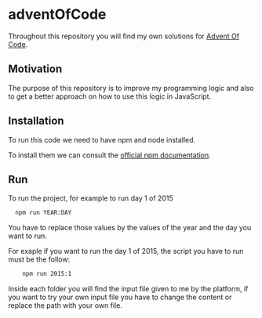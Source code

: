 # adventOfCode

Throughout this repository you will find my own solutions for [Advent Of Code](https://adventofcode.com/).

## Motivation

The purpose of this repository is to improve my programming logic and also to get a better approach on how to use this logic in JavaScript.

## Installation

To run this code we need to have npm and node installed.

To install them we can consult the [official npm documentation](https://docs.npmjs.com/downloading-and-installing-node-js-and-npm).

## Run

To run the project, for example to run day 1 of 2015

```bash
  npm run YEAR:DAY
```

You have to replace those values by the values of the year and the day you want to run.

For exaple if you want to run the day 1 of 2015, the script you have to run must be the follow:

```bash
	npm run 2015:1
```

Inside each folder you will find the input file given to me by the platform, if you want to try your own input file you have to change the content or replace the path with your own file.
